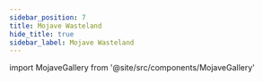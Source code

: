 ```yaml
---
sidebar_position: 7
title: Mojave Wasteland
hide_title: true
sidebar_label: Mojave Wasteland
---
```

import MojaveGallery from '@site/src/components/MojaveGallery'

<MojaveGallery />
